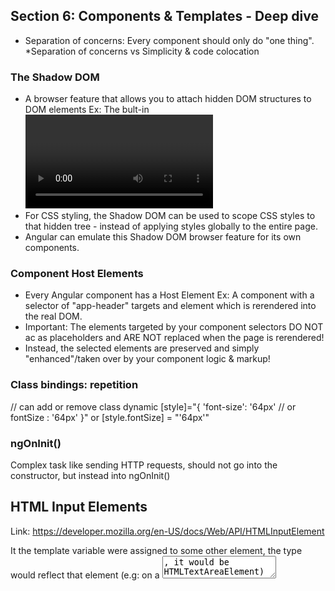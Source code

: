 ## Section 6: Components & Templates - Deep dive

- Separation of concerns: Every component should only do "one thing".
  \*Separation of concerns vs Simplicity & code colocation

### The Shadow DOM

- A browser feature that allows you to attach hidden DOM structures to DOM elements
  Ex: The bult-in <video> element hides a more complex DOM tree that's used internally
- For CSS styling, the Shadow DOM can be used to scope CSS styles to that hidden tree - instead of applying styles globally to the entire page.
- Angular can emulate this Shadow DOM browser feature for its own components.

### Component Host Elements

- Every Angular component has a Host Element
  Ex: A component with a selector of "app-header" targets and <app-header> element which is rerendered into the real DOM.
- Important: The elements targeted by your component selectors DO NOT ac as placeholders and ARE NOT replaced when the page is rerendered!
- Instead, the selected elements are preserved and simply "enhanced"/taken over by your component logic & markup!

### Class bindings: repetition

<div [class.status]="currentStatus === 'offline'"> // can add or remove class dynamic
[style]="{
    'font-size': '64px' // or fontSize : '64px'
}"
or [style.fontSize] = "'64px'"

### ngOnInit()
Complex task like sending HTTP requests, should not go into the constructor, but instead into ngOnInit()

## HTML Input Elements
Link: https://developer.mozilla.org/en-US/docs/Web/API/HTMLInputElement

It the template variable were assigned to some other element, the type would reflect that element (e.g: on a <textarea>, it would be HTMLTextAreaElement)

## Signal Effects cleanup functions
When working with Signal effects, you sometimes might need to perform some cleanup work before the effect function runs again (e.g., to clear some timer or something like that).

Angular's effect() allows you to do that!

It does provide you with an onCleanup hook which you can execute as part of your effect function to define what should happen before the effect code runs the next time:

effect((onCleanup) => {
  const tasks = getTasks();
  const timer = setTimeout(() => {
    console.log(`Current number of tasks: ${tasks().length}`);
  }, 1000);
  onCleanup(() => {
    clearTimeout(timer);
  });
});

## Updating with signal values
update method in signal likely set method, but different, it expects to get a function as an argument, and that function will be executed by Angular

## TODO:
- alias?

